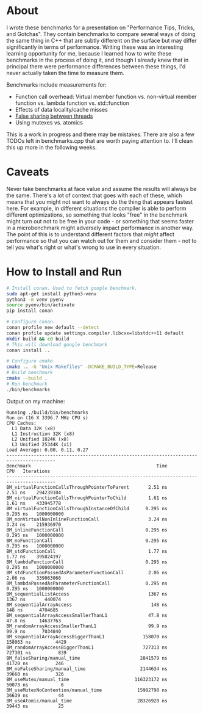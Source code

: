 
# About

I wrote these benchmarks for a presentation on "Performance Tips, Tricks, and
Gotchas". They contain benchmarks to compare several ways of doing
the same thing in C++ that are subtly different on the surface but may differ 
significantly in terms of performance. Writing these was an interesting learning
opportunity for me, because I learned how to write these benchmarks in the process 
of doing it, and though I already knew that in principal there were performance 
differences between these things, I'd never actually taken the time to measure them.

Benchmarks include measurements for:
* Function call overhead: Virtual member function vs. non-virtual member function vs. lambda function vs. std::function
* Effects of data locality/cache misses
* [False sharing between threads](https://software.intel.com/content/www/us/en/develop/articles/avoiding-and-identifying-false-sharing-among-threads.html)
* Using mutexes vs. atomics

This is a work in progress and there may be mistakes. There are also a few TODOs 
left in benchmarks.cpp that are worth paying attention to. I'll clean this up more 
in the following weeks.

# Caveats
Never take benchmarks at face value and assume the results will always be
the same. There's a lot of context that goes with each of these, which means that
you might not want to always do the thing that appears fastest here. For example,
in different situations the compiler is able to perform different optimizations, 
so something that looks "free" in the benchmark might turn out not to be free in 
your code - or something that seems faster in a microbenchmark might adversely impact
performance in another way. The point of this is to understand different factors that 
*might* affect performance so that you can watch out for them and consider them - not 
to tell you what's right or what's wrong to use in every situation.

# How to Install and Run

```bash
# Install conan. Used to fetch google benchmark.
sudo apt-get install python3-venv
python3 -m venv pyenv
source pyenv/bin/activate
pip install conan

# Configure conan.
conan profile new default --detect
conan profile update settings.compiler.libcxx=libstdc++11 default
mkdir build && cd build
# This will download google benchmark
conan install ..

# Configure cmake
cmake .. -G "Unix Makefiles" -DCMAKE_BUILD_TYPE=Release
# Build benchmark
cmake --build .
# Run benchmark
./bin/benchmarks
```

Output on my machine:

```
Running ./build/bin/benchmarks
Run on (16 X 3396.7 MHz CPU s)
CPU Caches:
  L1 Data 32K (x8)
  L1 Instruction 32K (x8)
  L2 Unified 1024K (x8)
  L3 Unified 25344K (x1)
Load Average: 0.00, 0.11, 0.27
----------------------------------------------------------------------------------------
Benchmark                                              Time             CPU   Iterations
----------------------------------------------------------------------------------------
BM_virtualFunctionCallsThroughPointerToParent       2.51 ns         2.51 ns    294239104
BM_virtualFunctionCallsThroughPointerToChild        1.61 ns         1.61 ns    433945778
BM_virtualFunctionCallsThroughInstanceOfChild      0.295 ns        0.295 ns   1000000000
BM_nonVirtualNonInlineFunctionCall                  3.24 ns         3.24 ns    215936970
BM_inlineFunctionCall                              0.295 ns        0.295 ns   1000000000
BM_noFunctionCall                                  0.295 ns        0.295 ns   1000000000
BM_stdFunctionCall                                  1.77 ns         1.77 ns    395824197
BM_lambdaFunctionCall                              0.295 ns        0.295 ns   1000000000
BM_stdFunctionPassedAsParameterFunctionCall         2.06 ns         2.06 ns    339063066
BM_lambdaPassedAsParameterFunctionCall             0.295 ns        0.295 ns   1000000000
BM_sequentialListAccess                             1367 ns         1367 ns       440074
BM_sequentialArrayAccess                             148 ns          148 ns      4704685
BM_sequentialArrayAccessSmallerThanL1               47.8 ns         47.8 ns     14637763
BM_randomArrayAccessSmallerThanL1                   99.9 ns         99.9 ns      7034840
BM_sequentialArrayAccessBiggerThanL1              158070 ns       158063 ns         4429
BM_randomArrayAccessBiggerThanL1                  727313 ns       727301 ns          839
BM_falseSharing/manual_time                      2841579 ns        41720 ns          246
BM_noFalseSharing/manual_time                    2144634 ns        39660 ns          326
BM_useMutex/manual_time                        116323172 ns        50073 ns            6
BM_useMutexNoContention/manual_time             15982798 ns        36639 ns           44
BM_useAtomic/manual_time                        28326920 ns        39443 ns           25
```
